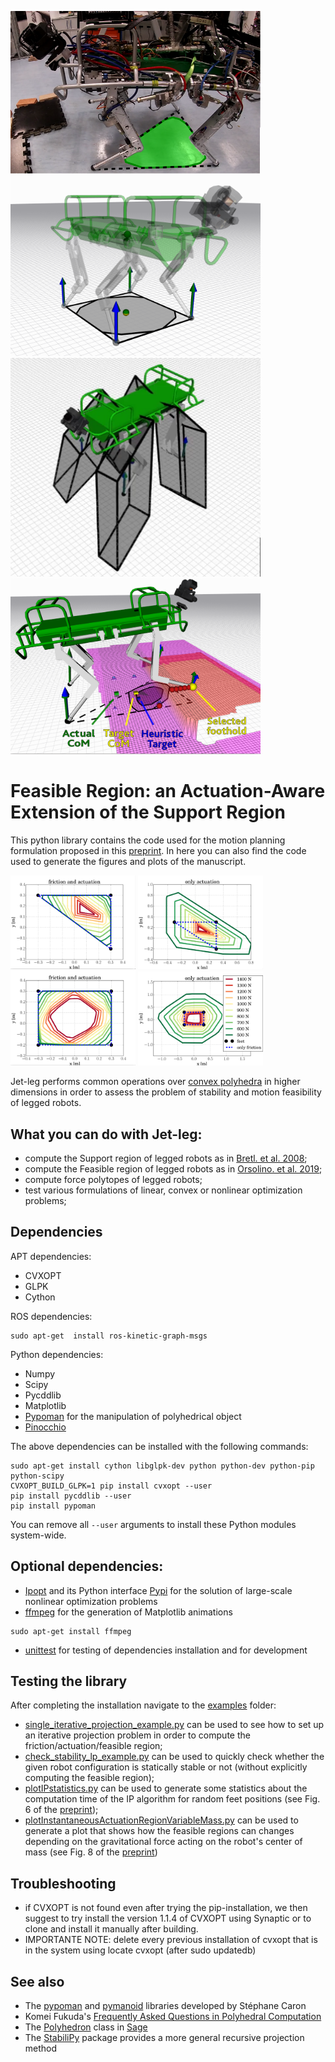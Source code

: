 <img src="https://github.com/orsoromeo/jet-leg/blob/master/figs/feasible_region.png" alt="hyqgreen" width="400"/>  <img src="https://github.com/orsoromeo/jet-leg/blob/master/figs/four_stance.png" alt="planning" width="400"/>
<img src="https://github.com/orsoromeo/jet-leg/blob/master/figs/force_polygons.png" alt="hyqgreen" width="400"/>  <img src="https://github.com/orsoromeo/jet-leg/blob/master/figs/foothold_planning.png" alt="planning" width="400"/>


# Feasible Region: an Actuation-Aware Extension of the Support Region
This python library contains the code used for the motion planning formulation proposed in this [preprint](https://arxiv.org/abs/1903.07999#). In here you can also find the code used to generate the figures and plots of the manuscript. 

<img src="https://github.com/orsoromeo/jet-leg/blob/master/figs/3contacts_F%26A.png" alt="hyqgreen" width="200"/>  <img src="https://github.com/orsoromeo/jet-leg/blob/master/figs/3contacts_onlyA.png" alt="planning" width="200"/>  <img src="https://github.com/orsoromeo/jet-leg/blob/master/figs/4contacts_F%26A.png" alt="hyqgreen" width="200"/>  <img src="https://github.com/orsoromeo/jet-leg/blob/master/figs/4contacts_onlyA.png" alt="planning" width="200"/>

Jet-leg performs common operations over [convex
polyhedra](https://en.wikipedia.org/wiki/Convex_polyhedron) in higher dimensions in order to assess the problem of stability and motion feasibility of legged robots.

## What you can do with Jet-leg:
- compute the Support region of legged robots as in [Bretl. et al. 2008](https://ieeexplore.ieee.org/abstract/document/4598894); 
- compute the Feasible region of legged robots as in [Orsolino. et al. 2019](https://arxiv.org/abs/1903.07999#);
- compute force polytopes of legged robots;
- test various formulations of linear, convex or nonlinear optimization problems;


## Dependencies
APT dependencies:
- CVXOPT
- GLPK
- Cython

ROS dependencies:
```
sudo apt-get  install ros-kinetic-graph-msgs
```

Python dependencies:
- Numpy
- Scipy
- Pycddlib
- Matplotlib
- [Pypoman](https://github.com/stephane-caron/pypoman) for the manipulation of polyhedrical object
- [Pinocchio](https://github.com/stack-of-tasks/pinocchio) 

The above dependencies can be installed with the following commands:
```
sudo apt-get install cython libglpk-dev python python-dev python-pip python-scipy
CVXOPT_BUILD_GLPK=1 pip install cvxopt --user
pip install pycddlib --user
pip install pypoman
```
You can remove all ``--user`` arguments to install these Python modules system-wide.

## Optional dependencies:

- [Ipopt](https://projects.coin-or.org/Ipopt) and its Python interface [Pypi](https://pypi.org/project/ipopt/) for the solution of large-scale nonlinear optimization problems
- [ffmpeg](https://www.ffmpeg.org/) for the generation of Matplotlib animations
```
sudo apt-get install ffmpeg
```
- [unittest](https://docs.python.org/3/library/unittest.html) for testing of dependencies installation and for development


<!--## Installation (no longer used)

Finally, clone this repository and run its setup script:
```
git clone git@gitlab.advr.iit.it:rorsolino/jet-leg.git
cd jet-leg
python setup.py build
python setup.py install --user
```
-->

## Testing the library
After completing the installation navigate to the [examples](https://gitlab.advr.iit.it/rorsolino/jet-leg/tree/master/examples) folder:

- [single_iterative_projection_example.py](https://github.com/orsoromeo/jet-leg/blob/master/examples/iterative_projection/single_iterative_projection_example.py) can be used to see how to set up an iterative projection problem in order to compute the friction/actuation/feasible region;
- [check_stability_lp_example.py](https://github.com/orsoromeo/jet-leg/blob/master/examples/static_equilibrium_check/check_stability_lp_example.py) can be used to quickly check whether the given robot configuration is statically stable or not (without explicitly computing the feasible region);
- [plotIPstatistics.py](https://github.com/orsoromeo/jet-leg/blob/master/examples/figures_code/plotIPstatistics.py) can be used to generate some statistics about the computation time of the IP algorithm for random feet positions (see Fig. 6 of the [preprint](https://arxiv.org/abs/1903.07999#));
- [plotInstantaneousActuationRegionVariableMass.py](https://github.com/orsoromeo/jet-leg/blob/master/examples/figures_code/plotInstantaneousActuationRegionVariableMass.py) can be used to generate a plot that shows how the feasible regions can changes depending on the gravitational force acting on the robot's center of mass (see Fig. 8 of the [preprint](https://arxiv.org/abs/1903.07999#)) 

## Troubleshooting

- if CVXOPT is not found even after trying the pip-installation, we then suggest to try install the version 1.1.4 of CVXOPT using Synaptic or to clone and install it manually after building.
- IMPORTANTE NOTE: delete every previous installation of cvxopt that is in the system using locate cvxopt (after sudo updatedb)

## See also

- The [pypoman](https://github.com/stephane-caron/pypoman) and [pymanoid](https://github.com/stephane-caron/pymanoid) libraries developed by Stéphane Caron
- Komei Fukuda's [Frequently Asked Questions in Polyhedral Computation](http://www.cs.mcgill.ca/~fukuda/soft/polyfaq/polyfaq.html)
- The
  [Polyhedron](http://doc.sagemath.org/html/en/reference/discrete_geometry/sage/geometry/polyhedron/constructor.html) class in [Sage](http://www.sagemath.org/)
- The [StabiliPy](https://github.com/haudren/stabilipy) package provides a more
  general recursive projection method
